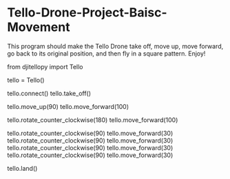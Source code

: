 # Tello-Drone-Project-Baisc-Movement
This program should make the Tello Drone take off, move up, move forward, go back to its original position, and then fly in a square pattern. Enjoy!

from djitellopy import Tello

tello = Tello()

tello.connect()
tello.take_off()

tello.move_up(90)
tello.move_forward(100)

tello.rotate_counter_clockwise(180)
tello.move_forward(100)

tello.rotate_counter_clockwise(90)
tello.move_forward(30)
tello.rotate_counter_clockwise(90)
tello.move_forward(30)
tello.rotate_counter_clockwise(90)
tello.move_forward(30)
tello.rotate_counter_clockwise(90)
tello.move_forward(30)

tello.land()
